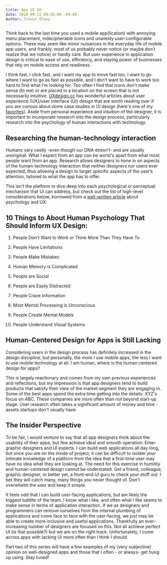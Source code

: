 ```yaml
---
title: App UI UX
date: 2018-09-11 09:56:00 -04:00
Author: Trevor Olexy
---
```


Think back to the last time you used a mobile app(lication) with annoying menu placement, indecipherable icons and unwieldy user-configurable options. These may seem like minor nuisances in the everyday life of mobile app users, and frankly, most of us probably never notice (or maybe don’t realize that we notice) or hardly care. But user experience in application design is critical to ease of use, efficiency, and staying power of businesses that rely on mobile access and readiness.

I think fast, I click fast, and I want my app to move fast too. I want to go where I want to go as fast as possible, and I don’t want to have to work too hard to find what I’m looking for. Too often I find that icons don’t make sense (to me) or are placed in a location on the screen that is not necessarily intuitive. [UXdesign.cc](https://uxdesign.cc/) has wonderful articles about user experience (UX)/user interface (UI) design that are worth reading over if you are curious about some case studies in UI design (here's one of my [favorites](https://uxdesign.cc/fitbit-a-usability-case-study-b23e4c539c3c)). Aside from personal experience and intuition of the designer, it is important to incorporate research into the design process, particularly research into the psychology of human interactions with technology.

## Researching the human-technology interaction

Humans vary vastly ­-even though our DNA doesn’t- and are usually unoriginal. What I expect from an app can be world's apart from what most people want from an app. Research allows designers to hone in on aspects of the human-technology interaction that neither designers nor users ever expected, thus allowing a design to target specific aspects of the user’s attention, tailored to what the app has to offer.

This isn’t the platform to dive deep into each psychological or perceptual mechanism that UI can address, but check out the list of high-level considerations below, borrowed from a [well-written article](http://www.methodsandtools.com/archive/archive.php?id=126) about psychology and UX:

## 10 Things to About Human Psychology That Should Inform UX Design:

 1. People Don't Want to Work or Think More Than They Have To

 2. People Have Limitations

 3. People Make Mistakes

 4. Human Memory is Complicated

 5. People are Social

 6. People are Easily Distracted

 7. People Crave Information

 8. Most Mental Processing is Unconscious

 9. People Create Mental Models

10. People Understand Visual Systems

## Human-Centered Design for Apps is Still Lacking

Considering users in the design process has definitely increased in the design discipline, but personally, the more I use mobile apps, the less I want to use mobile technology at all. I am human, where is the human centered design for apps?

This is largely reactionary and comes from my own previous experiences and reflections, but my impression is that app designers tend to build products that satisfy their view of the market segment they are engaging in. Some of the best apps spend the extra time getting into the details: XYZ's focus on ABC. These companies are more often than not beyond start-up stage. User research often takes a significant amount of money and time - assets startups don't usually have.

## The Insider Perspective

To be fair, I would venture to say that all app designers think about the usability of their apps, but few achieve ideal and smooth operation. Enter graphic designers and UI experts. I can build web applications all day long, but once you are on the inside of project, it can be difficult to isolate your intimate knowledge of a platform from the idea that a first-time user may have no idea what they are looking at. The need for this exercise in humility and human-centered design cannot be understated. Get a friend, colleague, graphic designer, or better yet, a front-end UI guru to check your stuff out. I bet they will catch many, many things you never thought of. Don’t overwhelm the user and keep it simple.

It feels odd that I can build user-facing applications, but am likely the biggest luddite of the team. I know what I like, and often what I like seems to make sense in terms of application interaction. If we as designers and programmers can remove ourselves from the internal plumbing of applications and come face to face with the user-facing, we just may be able to create more inclusive and useful applications. Thankfully an ever-increasing number of designers are focused on this. Not all achieve perfect UI (is that possible?) but we are on the right track. Unfortunately, I come across apps with lacking UI more often than I think I should.

Part two of this series will have a few examples of my (very subjective) opinion on well-designed apps and those that I often - or always- get hung up using. Stay tuned!